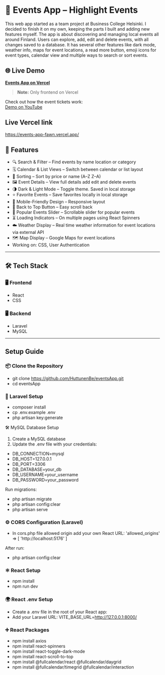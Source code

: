 
# 🌟 Events App – Highlight Events 

This web app started as a team project at Business College Helsinki. I decided to finish it on my own, keeping the parts I built and adding new features myself. The app is about discovering and managing local events all around Finland.
Users can explore, add, edit and delete events, with all changes saved to a database. It has several other features like dark mode, weather info, maps for event locations, a read more button, emoji icons for event types, calendar view and multiple ways to search or sort events. 
 

## 🌐 Live Demo
[**Events App on Vercel**](https://events-app-fawn.vercel.app/)

> **Note:** Only frontend on Vercel

Check out how the event tickets work:  
[Demo on YouTube](https://youtu.be/0NzhdpnYPQQ)


## Live Vercel link
https://events-app-fawn.vercel.app/

## 🚀 Features

* 🔍 Search & Filter – Find events by name location or category  
*  🗓️ Calendar & List Views – Switch between calendar or list layout  
*  🧠 Sorting – Sort by price or name (A–Z Z–A)  
*  🖼️ Event Details – View full details add edit and delete events  
*  🌗 Dark & Light Mode – Toggle theme. Saved in local storage  
*  ⭐ Favorite Events – Save favorites locally in local storage
*  📱 Mobile-Friendly Design – Responsive layout
*   📜 Back to Top Button – Easy scroll back
*   🎠 Popular Events Slider – Scrollable slider for popular events
* ⏳ Loading Indicators – On multiple pages using React Spinners
* ☁️ Weather Display – Real time weather information for event locations via external API
* 🗺️ Map Display – Google Maps for event locations
*   Working on: CSS, User Authentication


______________________

## 🛠️ Tech Stack
### 🖥️  Frontend
* React
* CSS

### 🖥️ Backend
* Laravel 
* MySQL 

________

## Setup Guide

### 📦 Clone the Repository
- git clone https://github.com/HuttunenBe/eventsApp.git
- cd eventsApp

### 🔧 Laravel Setup 
- composer install
- cp .env.example .env
- php artisan key:generate

🛠 MySQL Database Setup
1. Create a MySQL database 
2. Update the .env file with your credentials:

* DB_CONNECTION=mysql
* DB_HOST=127.0.0.1
* DB_PORT=3306
* DB_DATABASE=your_db
* DB_USERNAME=your_username
* DB_PASSWORD=your_password

Run migrations:
- php artisan migrate
- php artisan config:clear
- php artisan serve

### ⚙️ CORS Configuration (Laravel)
* In cors.php file allowed origin add your own React URL:
    'allowed_origins' => [
        'http://localhost:5176'
    ]<php>

After run:
* php artisan config:clear

### ⚛️ React Setup 
* npm install
* npm run dev

### 🌍 React .env Setup
* Create a .env file in the root of your React app:
* Add your Laravel URL: VITE_BASE_URL=http://127.0.0.1:8000/

### ➕ React Packages
* npm install axios
* npm install react-spinners
* npm install react-toggle-dark-mode
* npm install react-scroll-to-top
* npm install @fullcalendar/react @fullcalendar/daygrid
* npm install @fullcalendar/timegrid @fullcalendar/interaction
